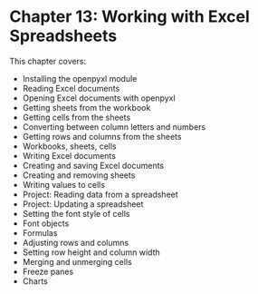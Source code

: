 # Chapter 13: Working with Excel Spreadsheets

This chapter covers:
- Installing the openpyxl module
- Reading Excel documents
- Opening Excel documents with openpyxl
- Getting sheets from the workbook
- Getting cells from the sheets
- Converting between column letters and numbers
- Getting rows and columns from the sheets
- Workbooks, sheets, cells
- Writing Excel documents
- Creating and saving Excel documents
- Creating and removing sheets
- Writing values to cells
- Project: Reading data from a spreadsheet
- Project: Updating a spreadsheet
- Setting the font style of cells
- Font objects
- Formulas
- Adjusting rows and columns
- Setting row height and column width
- Merging and unmerging cells
- Freeze panes
- Charts